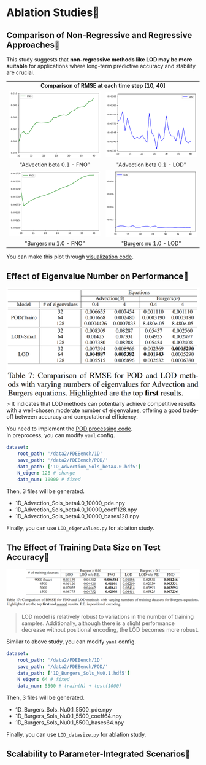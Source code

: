 # Ablation Studies🥛
## Comparison of Non-Regressive and Regressive Approaches🦎
This study suggests that **non-regressive methods like LOD may be more suitable** for applications where long-term predictive accuracy and stability are crucial.
<table class="center">
<tr>
  <td style="text-align:center;" colspan="2"><b>Comparison of RMSE at each time step [10, 40]</b></td>
</tr>
<tr>
  <td><img src="../images/adv_time_0.1_FNO.png"></td>
  <td><img src="../images/adv_time_0.1_LOD.png"></td>           
</tr>
<tr>
  <td width=25% style="text-align:center;">"Advection beta 0.1 - FNO”</td>
  <td width=25% style="text-align:center;">"Advection beta 0.1 - LOD"</td>
</tr>

<tr>
  <td><img src="../images/bur_time_1.0_FNO.png"></td>
  <td><img src="../images/bur_time_1.0_LOD.png"></td>           
</tr>
<tr>
  <td width=25% style="text-align:center;">"Burgers nu 1.0 - FNO”</td>
  <td width=25% style="text-align:center;">"Burgers nu 1.0 - LOD"</td>
</tr>
</table>

You can make this plot through [visualization code](https://github.com/voltwin-dev/LOD-ML/blob/main/1D_visualization.py#L292).

## Effect of Eigenvalue Number on Performance🐍
<img src="./images/ablation2.png" width="700" />  
> It indicates that LOD methods can potentially achieve competitive results with a well-chosen,moderate number of eigenvalues, offering a good trade-off between accuracy and computational efficiency.
  
You need to implement the [POD processing code]().  
In preprocess, you can modify `yaml` config.  
```yaml
dataset:
    root_path: '/data2/PDEBench/1D'
    save_path: '/data2/PDEBench/POD/'
    data_path: ['1D_Advection_Sols_beta4.0.hdf5']
    N_eigen: 128 # change
    data_num: 10000 # fixed
```

Then, 3 files will be generated.  
- 1D_Advection_Sols_beta4.0_10000_pde.npy
- 1D_Advection_Sols_beta4.0_10000_coeff128.npy
- 1D_Advection_Sols_beta4.0_10000_bases128.npy
  
Finally, you can use `LOD_eigenvalues.py` for ablation study.  
  
## The Effect of Training Data Size on Test Accuracy🐲
![](./images/ablation3.png)
> LOD model is relatively robust to variations in the number of training samples. Additionally, although there is a slight performance decrease without positional encoding, the LOD becomes more robust.
  
Similar to above study, you can modify `yaml` config.  
```yaml
dataset:
    root_path: '/data2/PDEBench/1D'
    save_path: '/data2/PDEBench/POD/'
    data_path: ['1D_Burgers_Sols_Nu0.1.hdf5']
    N_eigen: 64 # fixed
    data_num: 5500 # train(N) + test(1000)
```

Then, 3 files will be generated.  
- 1D_Burgers_Sols_Nu0.1_5500_pde.npy
- 1D_Burgers_Sols_Nu0.1_5500_coeff64.npy
- 1D_Burgers_Sols_Nu0.1_5500_bases64.npy
  
Finally, you can use `LOD_datasize.py` for ablation study.

## Scalability to Parameter-Integrated Scenarios🐉
